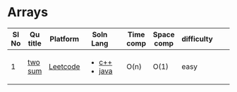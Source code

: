 # Arrays

| Sl No | Qu title | Platform                            | Soln Lang |   | Time comp | Space comp | difficulty |    | approach |
| --     | ---     |   ------                            | ---       |-- | ---       | ---        | ----       | -- | ---------|
| 1    | [two sum](https://leetcode.com/problems/two-sum)       | [Leetcode](../leetcodeQuestions.md) | <ul><li>[c++](https://github.com/Rikhldr0267/Code-Insight/blob/main/Leetcode/Arrays/C%2B%2B/two%20sum.cpp)</li><li>[java](https://github.com/Rikhldr0267/Code-Insight/blob/main/Leetcode/Arrays/java/two%20sum.java)</li> </ul>       |   | O(n)      | O(1)        | easy       |    | <ol><li>Hashing</li><li>map</li> </ol>|
